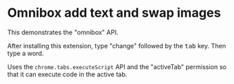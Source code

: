 # Omnibox add text and swap images

This demonstrates the "omnibox" API.

After installing this extension, type "change" followed by the <kbd>tab</kbd> key.
Then type a word.

Uses the `chrome.tabs.executeScript` API and the "activeTab" permission so that it can
execute code in the active tab.

